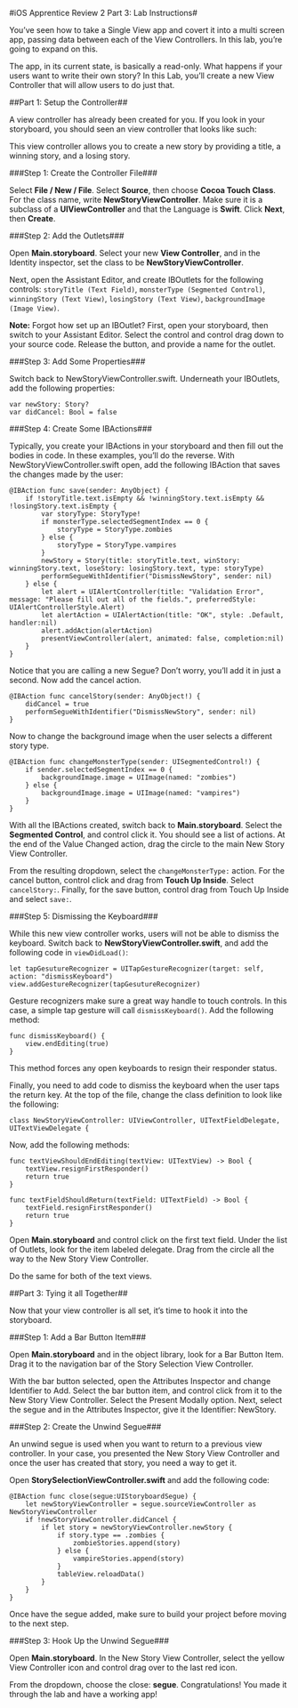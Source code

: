 #iOS Apprentice Review 2 Part 3: Lab Instructions#You’ve seen how to take a Single View app and covert it into a multi screen app, passing data between each of the View Controllers. In this lab, you’re going to expand on this.The app, in its current state, is basically a read-only. What happens if your users want to write their own story? In this Lab, you’ll create a new View Controller that will allow users to do just that.##Part 1: Setup the Controller##A view controller has already been created for you. If you look in your storyboard, you should seen an view controller that looks like such:This view controller allows you to create a new story by providing a title, a winning story, and a losing story.
###Step 1: Create the Controller File###
Select **File / New / File**. Select **Source**, then choose **Cocoa Touch Class**. For the class name, write **NewStoryViewController**. Make sure it is a subclass of a **UIViewController** and that the Language is **Swift**. Click **Next**, then **Create**.###Step 2: Add the Outlets###
Open **Main.storyboard**. Select your new **View Controller**, and in the Identity inspector, set the class to be **NewStoryViewController**.Next, open the Assistant Editor, and create IBOutlets for the following controls: `storyTitle (Text Field)`,  `monsterType (Segmented Control)`, `winningStory (Text View)`, `losingStory (Text View)`, `backgroundImage (Image View)`.**Note:** Forgot how set up an IBOutlet? First, open your storyboard, then switch to your Assistant Editor. Select the control and control drag down to your source code. Release the button, and provide a name for the outlet.###Step 3: Add Some Properties###
Switch back to NewStoryViewController.swift. Underneath your IBOutlets, add the following properties:
    var newStory: Story?    var didCancel: Bool = false###Step 4: Create Some IBActions###
Typically, you create your IBActions in your storyboard and then fill out the bodies in code. In these examples, you’ll do the reverse. With NewStoryViewController.swift open, add the following IBAction that saves the changes made by the user:    @IBAction func save(sender: AnyObject) {        if !storyTitle.text.isEmpty && !winningStory.text.isEmpty && !losingStory.text.isEmpty {            var storyType: StoryType!            if monsterType.selectedSegmentIndex == 0 {                storyType = StoryType.zombies            } else {                storyType = StoryType.vampires            }            newStory = Story(title: storyTitle.text, winStory: winningStory.text, loseStory: losingStory.text, type: storyType)            performSegueWithIdentifier("DismissNewStory", sender: nil)        } else {            let alert = UIAlertController(title: "Validation Error", message: "Please fill out all of the fields.", preferredStyle: UIAlertControllerStyle.Alert)            let alertAction = UIAlertAction(title: "OK", style: .Default, handler:nil)            alert.addAction(alertAction)            presentViewController(alert, animated: false, completion:nil)        }    }Notice that you are calling a new Segue? Don’t worry, you’ll add it in just a second. Now add the cancel action.    @IBAction func cancelStory(sender: AnyObject!) {        didCancel = true        performSegueWithIdentifier("DismissNewStory", sender: nil)    }Now to change the background image when the user selects a different story type.    @IBAction func changeMonsterType(sender: UISegmentedControl!) {        if sender.selectedSegmentIndex == 0 {            backgroundImage.image = UIImage(named: "zombies")        } else {            backgroundImage.image = UIImage(named: "vampires")        }    }
With all the IBActions created, switch back to **Main.storyboard**. Select the **Segmented Control**, and control click it. You should see a list of actions. At the end of the Value Changed action, drag the circle to the main New Story View Controller.From the resulting dropdown, select the `changeMonsterType:` action. For the cancel button, control click and drag from **Touch Up Inside**. Select `cancelStory:`. Finally, for the save button, control drag from Touch Up Inside and select `save:`.
###Step 5: Dismissing the Keyboard###While this new view controller works, users will not be able to dismiss the keyboard. Switch back to **NewStoryViewController.swift**, and add the following code in `viewDidLoad()`:
    let tapGesutureRecognizer = UITapGestureRecognizer(target: self, action: "dismissKeyboard")    view.addGestureRecognizer(tapGesutureRecognizer)Gesture recognizers make sure a great way handle to touch controls. In this case, a simple tap gesture will call `dismissKeyboard()`. Add the following method:    func dismissKeyboard() {        view.endEditing(true)    }
This method forces any open keyboards to resign their responder status. 
Finally, you need to add code to dismiss the keyboard when the user taps the return key.At the top of the file, change the class definition to look like the following:    class NewStoryViewController: UIViewController, UITextFieldDelegate, UITextViewDelegate { Now, add the following methods:    func textViewShouldEndEditing(textView: UITextView) -> Bool {        textView.resignFirstResponder()        return true    }        func textFieldShouldReturn(textField: UITextField) -> Bool {        textField.resignFirstResponder()        return true    }
Open **Main.storyboard** and control click on the first text field. Under the list of Outlets, look for the item labeled delegate. Drag from the circle all the way to the New Story View Controller.Do the same for both of the text views.
##Part 3: Tying it all Together##Now that your view controller is all set, it’s time to hook it into the storyboard. ###Step 1: Add a Bar Button Item###
Open **Main.storyboard** and in the object library, look for a Bar Button Item. Drag it to the navigation bar of the Story Selection View Controller. With the bar button selected, open the Attributes Inspector and change Identifier to Add. Select the bar button item, and control click from it to the New Story View Controller. Select the Present Modally option. Next, select the segue and in the Attributes Inspector, give it the Identifier: NewStory.###Step 2: Create the Unwind Segue###
An unwind segue is used when you want to return to a previous view controller. In your case, you presented the New Story View Controller and once the user has created that story, you need a way to get it.
Open **StorySelectionViewController.swift** and add the following code:
    @IBAction func close(segue:UIStoryboardSegue) {        let newStoryViewController = segue.sourceViewController as NewStoryViewController        if !newStoryViewController.didCancel {            if let story = newStoryViewController.newStory {                if story.type == .zombies {                    zombieStories.append(story)                } else {                    vampireStories.append(story)                }                tableView.reloadData()            }        }    }Once have the segue added, make sure to build your project before moving to the next step.###Step 3: Hook Up the Unwind Segue###Open **Main.storyboard**. In the New Story View Controller, select the yellow View Controller icon and control drag over to the last red icon. From the dropdown, choose the close: **segue**. Congratulations! You made it through the lab and have a working app!